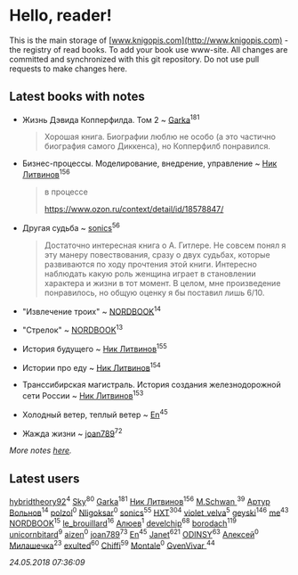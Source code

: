 # Hello, reader!
This is the main storage of [www.knigopis.com](http://www.knigopis.com) - the registry of read books.
To add your book use www-site. All changes are committed and synchronized with this git repository.
Do not use pull requests to make changes here.


## Latest books with notes
* Жизнь Дэвида Копперфилда. Том 2 ~ [Garka](users/115/115753719718250012620-google)<sup>181</sup>
    > Хорошая книга. Биографии люблю не особо (а это частично биография самого Диккенса), но Копперфилб понравился.

* Бизнес-процессы. Моделирование, внедрение, управление ~ [Ник Литвинов](users/241/241974816-vkontakte)<sup>156</sup>
    > в процессе
    > 
    > https://www.ozon.ru/context/detail/id/18578847/

* Другая судьба ~ [sonics](users/588/5880221-vkontakte)<sup>56</sup>
    > Достаточно интересная книга о А. Гитлере. Не совсем понял я эту манеру повествования, сразу о двух судьбах, которые развиваются по ходу прочтения этой книги. Интересно наблюдать какую роль женщина играет в становлении характера и жизни в тот момент. В целом, мне произведение понравилось, но общую оценку я бы поставил лишь 6/10.

* "Извлечение троих" ~ [NORDBOOK](users/325/325862222-vkontakte)<sup>14</sup>

* "Стрелок" ~ [NORDBOOK](users/325/325862222-vkontakte)<sup>13</sup>

* История будущего ~ [Ник Литвинов](users/241/241974816-vkontakte)<sup>155</sup>

* Истории про еду ~ [Ник Литвинов](users/241/241974816-vkontakte)<sup>154</sup>

* Транссибирская магистраль. История создания железнодорожной сети России ~ [Ник Литвинов](users/241/241974816-vkontakte)<sup>153</sup>

* Холодный ветер, теплый ветер ~ [En](users/333/333646551-vkontakte)<sup>45</sup>

* Жажда жизни ~ [joan789](users/240/2401650-vkontakte)<sup>72</sup>


_More notes [here](latest_books_with_notes.md)._


## Latest users
[hybridtheory92](users/288/28885974-vkontakte)<sup>4</sup> 
[Sky](users/118/118049897850017649660-google)<sup>80</sup> 
[Garka](users/115/115753719718250012620-google)<sup>181</sup> 
[Ник Литвинов](users/241/241974816-vkontakte)<sup>156</sup> 
[M.Schwan ](users/101/101892939810731181399-google)<sup>39</sup> 
[Артур Вольнов](users/225/225880893-vkontakte)<sup>14</sup> 
[polzol](users/282/282894213-vkontakte)<sup>0</sup> 
[Nligoksar](users/114/114047334060763798292-google)<sup>0</sup> 
[sonics](users/588/5880221-vkontakte)<sup>55</sup> 
[HXT](users/100/100002563462782-facebook)<sup>304</sup> 
[violet_velva](users/116/116961712580551399099-google)<sup>5</sup> 
[geyski](users/221/221959664-vkontakte)<sup>146</sup> 
[me](users/381/381417697-yandex)<sup>43</sup> 
[NORDBOOK](users/325/325862222-vkontakte)<sup>15</sup> 
[le_brouillard](users/133/13330781-vkontakte)<sup>16</sup> 
[Алюев](users/108/108488897837713164784-google)<sup>1</sup> 
[develchip](users/852/85203415-vkontakte)<sup>68</sup> 
[borodach](users/157/15706320-vkontakte)<sup>119</sup> 
[unicornbitard](users/229/229973856-vkontakte)<sup>9</sup> 
[aizen](users/106/106430166082145393460-google)<sup>0</sup> 
[joan789](users/240/2401650-vkontakte)<sup>73</sup> 
[En](users/333/333646551-vkontakte)<sup>45</sup> 
[Janet](users/108/108113656204404967440-google)<sup>621</sup> 
[ODINSY](users/100/100978570902186865324-google)<sup>63</sup> 
[Алексей](users/900/9002212905104302078-mailru)<sup>0</sup> 
[Милашечка](users/200/200601396-vkontakte)<sup>23</sup> 
[exulted](users/100/100599204551896265722-google)<sup>60</sup> 
[Chiffi](users/105/105831994080785626680-google)<sup>59</sup> 
[Montale](users/224/224219704-vkontakte)<sup>0</sup> 
[GvenVivar ](users/158/158266434925901-facebook)<sup>44</sup> 


_24.05.2018 07:36:09_
